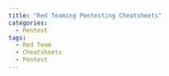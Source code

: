 ```yaml
---
title: "Red Teaming Pentesting Cheatsheets"
categories:
  - Pentest
tags:
  - Red Team
  - Cheatsheets
  - Pentest
---
```

